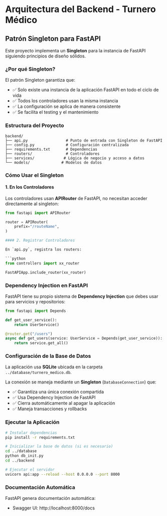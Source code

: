 # Arquitectura del Backend - Turnero Médico

## Patrón Singleton para FastAPI

Este proyecto implementa un **Singleton** para la instancia de FastAPI siguiendo principios de diseño sólidos.

### ¿Por qué Singleton?

El patrón Singleton garantiza que:
- ✅ Solo existe una instancia de la aplicación FastAPI en todo el ciclo de vida
- ✅ Todos los controladores usan la misma instancia
- ✅ La configuración se aplica de manera consistente
- ✅ Se facilita el testing y el mantenimiento

### Estructura del Proyecto

```
backend/
├── api.py                 # Punto de entrada con Singleton de FastAPI
├── config.py              # Configuración centralizada
├── requirements.txt       # Dependencias
├── routers/               # Controladores
├── services/             # Lógica de negocio y acceso a datos
└── models/              # Modelos de datos
```

### Cómo Usar el Singleton

#### 1. En los Controladores

Los controladores usan **APIRouter** de FastAPI, no necesitan acceder directamente al singleton:

```python
from fastapi import APIRouter

router = APIRouter(
    prefix="/routeName",
)

#### 2. Registrar Controladores

En `api.py`, registra los routers:

```python
from controllers import xx_router

FastAPIApp.include_router(xx_router)
```


### Dependency Injection en FastAPI

FastAPI tiene su propio sistema de **Dependency Injection** que debes usar para servicios y repositorios:

```python
from fastapi import Depends

def get_user_service():
    return UserService()

@router.get("/users")
async def get_users(service: UserService = Depends(get_user_service)):
    return service.get_all()
```


### Configuración de la Base de Datos

La aplicación usa **SQLite** ubicada en la carpeta `../database/turnero_medico.db`.

La conexión se maneja mediante un **Singleton** (`DatabaseConnection`) que:
- ✅ Garantiza una única conexión compartida
- ✅ Usa Dependency Injection de FastAPI
- ✅ Cierra automáticamente al apagar la aplicación
- ✅ Maneja transacciones y rollbacks


### Ejecutar la Aplicación

```bash
# Instalar dependencias
pip install -r requirements.txt

# Inicializar la base de datos (si es necesario)
cd ../database
python db_init.py
cd ../backend

# Ejecutar el servidor
uvicorn api:app --reload --host 0.0.0.0 --port 8000
```

### Documentación Automática

FastAPI genera documentación automática:
- Swagger UI: http://localhost:8000/docs
